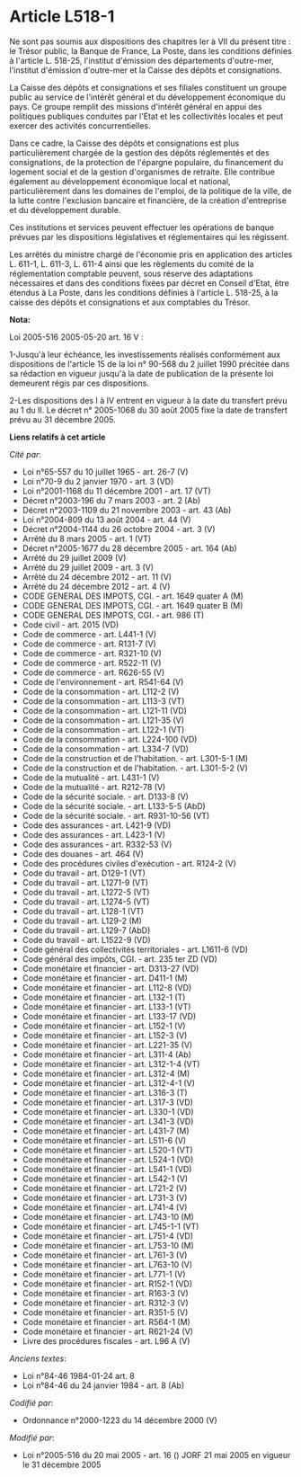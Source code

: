# Article L518-1

Ne sont pas soumis aux dispositions des chapitres Ier à VII du présent titre : le Trésor public, la Banque de France, La
Poste, dans les conditions définies à l'article L. 518-25, l'institut d'émission des départements d'outre-mer, l'institut
d'émission d'outre-mer et la Caisse des dépôts et consignations. 

La Caisse des dépôts et consignations et ses filiales constituent un groupe public au service de l'intérêt général et du
développement économique du pays. Ce groupe remplit des missions d'intérêt général en appui des politiques publiques
conduites par l'Etat et les collectivités locales et peut exercer des activités concurrentielles. 

Dans ce cadre, la Caisse des dépôts et consignations est plus particulièrement chargée de la gestion des dépôts réglementés
et des consignations, de la protection de l'épargne populaire, du financement du logement social et de la gestion
d'organismes de retraite. Elle contribue également au développement économique local et national, particulièrement dans les
domaines de l'emploi, de la politique de la ville, de la lutte contre l'exclusion bancaire et financière, de la création
d'entreprise et du développement durable. 

Ces institutions et services peuvent effectuer les opérations de banque prévues par les dispositions législatives et
réglementaires qui les régissent. 

Les arrêtés du ministre chargé de l'économie pris en application des articles L. 611-1, L. 611-3, L. 611-4 ainsi que les
règlements du comité de la réglementation comptable peuvent, sous réserve des adaptations nécessaires et dans des conditions
fixées par décret en Conseil d'Etat, être étendus à La Poste, dans les conditions définies à l'article L. 518-25, à la caisse
des dépôts et consignations et aux comptables du Trésor.

**Nota:**

Loi 2005-516 2005-05-20 art. 16 V : 

1-Jusqu'à leur échéance, les investissements réalisés conformément aux dispositions de l'article 15 de la loi n° 90-568 du 2
juillet 1990 précitée dans sa rédaction en vigueur jusqu'à la date de publication de la présente loi demeurent régis par ces
dispositions. 

2-Les dispositions des I à IV entrent en vigueur à la date du transfert prévu au 1 du II. Le décret n° 2005-1068 du 30 août
2005 fixe la date de transfert prévu au 31 décembre 2005.

**Liens relatifs à cet article**

_Cité par_:

  - Loi n°65-557 du 10 juillet 1965 - art. 26-7 (V)
  - Loi n°70-9 du 2 janvier 1970 - art. 3 (VD)
  - Loi n°2001-1168 du 11 décembre 2001 - art. 17 (VT)
  - Décret n°2003-196 du 7 mars 2003 - art. 2 (Ab)
  - Décret n°2003-1109 du 21 novembre 2003 - art. 43 (Ab)
  - Loi n°2004-809 du 13 août 2004 - art. 44 (V)
  - Décret n°2004-1144 du 26 octobre 2004 - art. 3 (V)
  - Arrêté du 8 mars 2005 - art. 1 (VT)
  - Décret n°2005-1677 du 28 décembre 2005 - art. 164 (Ab)
  - Arrêté du 29 juillet 2009 (V)
  - Arrêté du 29 juillet 2009 - art. 3 (V)
  - Arrêté du 24 décembre 2012 - art. 11 (V)
  - Arrêté du 24 décembre 2012 - art. 4 (V)
  - CODE GENERAL DES IMPOTS, CGI. - art. 1649 quater A (M)
  - CODE GENERAL DES IMPOTS, CGI. - art. 1649 quater B (M)
  - CODE GENERAL DES IMPOTS, CGI. - art. 986 (T)
  - Code civil - art. 2015 (VD)
  - Code de commerce - art. L441-1 (V)
  - Code de commerce - art. R131-7 (V)
  - Code de commerce - art. R321-10 (V)
  - Code de commerce - art. R522-11 (V)
  - Code de commerce - art. R626-55 (V)
  - Code de l'environnement - art. R541-64 (V)
  - Code de la consommation - art. L112-2 (V)
  - Code de la consommation - art. L113-3 (VT)
  - Code de la consommation - art. L121-11 (VD)
  - Code de la consommation - art. L121-35 (V)
  - Code de la consommation - art. L122-1 (VT)
  - Code de la consommation - art. L224-100 (VD)
  - Code de la consommation - art. L334-7 (VD)
  - Code de la construction et de l'habitation. - art. L301-5-1 (M)
  - Code de la construction et de l'habitation. - art. L301-5-2 (V)
  - Code de la mutualité - art. L431-1 (V)
  - Code de la mutualité - art. R212-78 (V)
  - Code de la sécurité sociale. - art. D133-8 (V)
  - Code de la sécurité sociale. - art. L133-5-5 (AbD)
  - Code de la sécurité sociale. - art. R931-10-56 (VT)
  - Code des assurances - art. L421-9 (VD)
  - Code des assurances - art. L423-1 (V)
  - Code des assurances - art. R332-53 (V)
  - Code des douanes - art. 464 (V)
  - Code des procédures civiles d'exécution - art. R124-2 (V)
  - Code du travail - art. D129-1 (VT)
  - Code du travail - art. L1271-9 (VT)
  - Code du travail - art. L1272-5 (VT)
  - Code du travail - art. L1274-5 (VT)
  - Code du travail - art. L128-1 (VT)
  - Code du travail - art. L129-2 (M)
  - Code du travail - art. L129-7 (AbD)
  - Code du travail - art. L1522-9 (VD)
  - Code général des collectivités territoriales - art. L1611-6 (VD)
  - Code général des impôts, CGI. - art. 235 ter ZD (VD)
  - Code monétaire et financier - art. D313-27 (VD)
  - Code monétaire et financier - art. D411-1 (M)
  - Code monétaire et financier - art. L112-8 (VD)
  - Code monétaire et financier - art. L132-1 (T)
  - Code monétaire et financier - art. L133-1 (VT)
  - Code monétaire et financier - art. L133-17 (VD)
  - Code monétaire et financier - art. L152-1 (V)
  - Code monétaire et financier - art. L152-3 (V)
  - Code monétaire et financier - art. L221-35 (V)
  - Code monétaire et financier - art. L311-4 (Ab)
  - Code monétaire et financier - art. L312-1-4 (VT)
  - Code monétaire et financier - art. L312-4 (M)
  - Code monétaire et financier - art. L312-4-1 (V)
  - Code monétaire et financier - art. L316-3 (T)
  - Code monétaire et financier - art. L317-3 (VD)
  - Code monétaire et financier - art. L330-1 (VD)
  - Code monétaire et financier - art. L341-3 (VD)
  - Code monétaire et financier - art. L431-7 (M)
  - Code monétaire et financier - art. L511-6 (V)
  - Code monétaire et financier - art. L520-1 (VT)
  - Code monétaire et financier - art. L524-1 (VD)
  - Code monétaire et financier - art. L541-1 (VD)
  - Code monétaire et financier - art. L542-1 (V)
  - Code monétaire et financier - art. L721-2 (V)
  - Code monétaire et financier - art. L731-3 (V)
  - Code monétaire et financier - art. L741-4 (V)
  - Code monétaire et financier - art. L743-10 (M)
  - Code monétaire et financier - art. L745-1-1 (VT)
  - Code monétaire et financier - art. L751-4 (VD)
  - Code monétaire et financier - art. L753-10 (M)
  - Code monétaire et financier - art. L761-3 (V)
  - Code monétaire et financier - art. L763-10 (V)
  - Code monétaire et financier - art. L771-1 (V)
  - Code monétaire et financier - art. R152-1 (VD)
  - Code monétaire et financier - art. R163-3 (V)
  - Code monétaire et financier - art. R312-3 (V)
  - Code monétaire et financier - art. R351-5 (V)
  - Code monétaire et financier - art. R564-1 (M)
  - Code monétaire et financier - art. R621-24 (V)
  - Livre des procédures fiscales - art. L96 A (V)

_Anciens textes_:

  - Loi n°84-46 1984-01-24 art. 8
  - Loi n°84-46 du 24 janvier 1984 - art. 8 (Ab)

_Codifié par_:

  - Ordonnance n°2000-1223 du 14 décembre 2000 (V)

_Modifié par_:

  - Loi n°2005-516 du 20 mai 2005 - art. 16 () JORF 21 mai 2005 en vigueur le 31 décembre 2005
